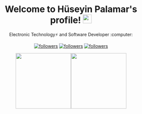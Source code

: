 
<h1 align="center">
  Welcome to Hüseyin Palamar's profile!
  <img src="https://media.giphy.com/media/hvRJCLFzcasrR4ia7z/giphy.gif" width="28">
</h3>
<p align="center">
      Electronic Technology⚡ and Software Developer :computer:   
  </p>
  <p align="center">
  <a href="https://twitter.com/hpalamr">
    <img alt="followers" title="Follow me on Twitter" src="https://img.shields.io/twitter/follow/hpalamr?color=00e4ff&labelColor=00b4ff&label=Follow&logo=twitter&logoColor=white&style=for-the-badge"/></a>
  <a href="https://github.com/huseyinpalamar">
    <img alt="followers" title="Follow me on Github" src="https://img.shields.io/github/followers/huseyinpalamar?color=236ad3&labelColor=1155ba&style=for-the-badge&logo=github&label=Follow"/></a>
    <a href="https://instagram.com/hpalamr">
    <img alt="followers" title="Follow me on Instagram" src="https://img.shields.io/github/followers/huseyinpalamar?color=fa3636&labelColor=fe3434&style=for-the-badge&logo=instagram&logoColor=ffffff&label=Fallow"/></a>
</p>
  

<p align="center"><img height=177 src="https://github-readme-stats.vercel.app/api?username=huseyinpalamar&show_icons=true&bg_color=0d1117&text_color=bdc3c7&title_color=f1c40f&icon_color=f1c40f&hide_border=true"><img height=177 src="https://github-readme-stats.vercel.app/api/top-langs/?username=huseyinpalamar&bg_color=0d1117&text_color=bdc3c7&title_color=f1c40f&hide_border=true&layout=compact&langs_count=10">
</p>

<!---
**huseyinpalamar/huseyinpalamar** is a ✨ _special_ ✨ repository because its `README.md` (this file) appears on your GitHub profile.


Here are some ideas to get you started:

- 🔭 I’m currently working on ...
- 🌱 I’m currently learning ...
- 👯 I’m looking to collaborate on ...
- 🤔 I’m looking for help with ...
- 💬 Ask me about ...
- 📫 How to reach me: ...
- 😄 Pronouns: ...
- ⚡ Fun fact: ...
-->
